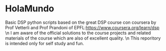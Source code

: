 # HolaMundo
Basic DSP python scripts based on the great DSP course con coursera by Prof Vetterli and Prof Prandoni of  EPFL:https://www.coursera.org/learn/dsp \n
I am aware of the official solutions to the course projects and related materials of the course which are also of excellent quality. \n
This reporitory is intended only for self study and fun.
